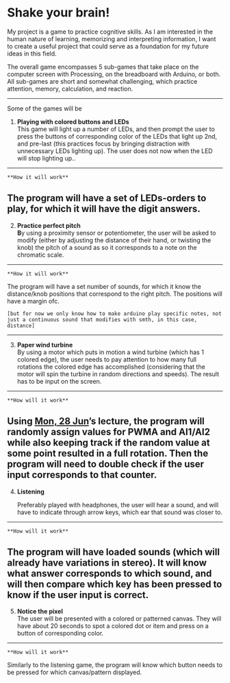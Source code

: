 # Shake your brain!

My project is a game to practice cognitive skills. As I am interested in the human nature of learning, memorizing and interpreting information, I want to create a useful project that could serve as a foundation for my future ideas in this field.

The overall game encompasses 5 sub-games that take place on the computer screen with Processing, on the breadboard with Arduino, or both. All sub-games are short and somewhat challenging, which practice attention, memory, calculation, and reaction.


----

Some of the games will be


1. **Playing with colored buttons and LEDs**  
This game will light up a number of LEDs, and then prompt the user to press the buttons of corresponding color of the LEDs that light up 2nd, and pre-last (this practices focus by bringing distraction with unnecessary LEDs lighting up). The user does not now when the LED will stop lighting up..


----

	**How it will work**  
The program will have a set of LEDs-orders to play, for which it will have the digit answers. 
----


2. **Practice perfect pitch  
B**y using a proximity sensor or potentiometer, the user will be asked to modify (either by adjusting the distance of their hand, or twisting the knob) the pitch of a sound as so it corresponds to a note on the chromatic scale.


----

	**How it will work**  
The program will have a set number of sounds, for which it know the distance/knob positions that correspond to the right pitch. The positions will have a margin ofc.

	[but for now we only know how to make arduino play specific notes, not just a continuous sound that modifies with smth, in this case, distance]
----


3. **Paper wind turbine**  
By using a motor which puts in motion a wind turbine (which has 1 colored edge), the user needs to pay attention to how many full rotations the colored edge has accomplished (considering that the motor will spin the turbine in random directions and speeds). The result has to be input on the screen.


----

	**How will it work**  
Using [Mon, 28 Jun](day://2021.06.28)’s lecture, the program will randomly assign values for PWMA and AI1/AI2 while also keeping track if the random value at some point resulted in a full rotation. Then the program will need to double check if the user input corresponds to that counter.
----


4. **Listening**

	Preferably played with headphones, the user will hear a sound, and will have to indicate through arrow keys, which ear that sound was closer to.
----

	**How will it work**  
The program will have loaded sounds (which will already have variations in stereo). It will know what answer corresponds to which sound, and will then compare which key has been pressed to know if the user input is correct.
----


5. **Notice the pixel**  
The user will be presented with a colored or patterned canvas. They will have about 20 seconds to spot a colored dot or item and press on a button of corresponding color.


----

	**How will it work**  
Similarly to the listening game, the program will know which button needs to be pressed for which canvas/pattern displayed.
